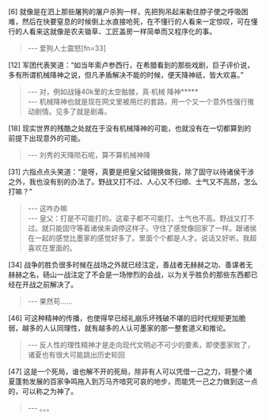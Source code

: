 
[6] 就像是在泗上那些屠狗的屠户杀狗一样，先把狗吊起来勒住脖子使之呼吸困难，然后在快要窒息的时候倒上水直接呛死，在不懂行的人看来一定惊叹，可在懂行的人看来这就像是农夫锄草、工匠盖房一样简单而又程序化的事。
>--- 爱狗人士震怒[fn=33]<br>

[12] 军团代表笑道：“如当年索卢参西行，在希腊看到的那些戏剧，巨子评价说，多有所谓机械降神之说，但凡矛盾解决不能的时候，便天降神祇，皆大欢喜。”
>--- 对，例如战锤40k里的太空骷髅，真·机械 降神*****<br>
>--- 机械降神也就是现在网文里被用烂的套路，用一个又一个意外性强行推动剧情。见多了就是剧毒。<br>

[18] 现实世界的残酷之处就在于没有机械降神的可能，也就没有在一切都算到的前提下出现意外的可能。
>--- 刘秀的天降陨石呢，算不算机械神降<br>

[31] 六指点点头笑道：“是呀，真要是把皇父钺翎换做我，除了固守以待诸侯干涉之外，我也没有别的办法了。野战又打不过、人心又不归顺、士气又不高昂，怎么打嘛？”
>--- 这咋办嘛<br>
>--- 皇父：打是不可能打的。这辈子都不可能打。士气也不高。野战又打不过。就只能固守等着诸侯来调停这样子。守住了感觉像回家了一样。跟诸侯在一起的感觉比墨家的感觉好多了。里面个个都是人才。说话又好听。我超喜欢在里面的。<br>

[34] 战争的胜负很多时候在战场之外就已经注定，善战者无赫赫之功、善谋者无赫赫之名，砀山一战注定了不会是一场惨烈的会战，以为关乎胜负的那些东西都已经在开战之前解决了。
>--- 果然苟……<br>

[46] 可这种精神的传播，也使得早已经礼崩乐坏残破不堪的旧时代规矩更加脆弱，越多的人认同理性，就有越多的人认可墨家的那一整套道义和推论。
>--- 反人性的理性精神才是走向现代文明必不可少的要素，即使墨家败了，诸夏也有很大可能跳出历史轮回<br>

[47] 这是一个死局，谁也解不开的死局，除非有人可以凭借一己之力，将整个诸夏蓬勃发展的百家争鸣拖入到万马齐喑究可哀的地步，而能凭一己之力做到这一点的，可以称之为神了。
>--- 。。。<br>
